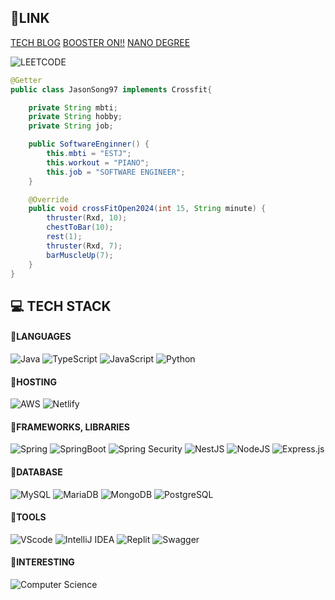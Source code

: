 ## 🔗LINK

[TECH BLOG](https://velog.io/@jaegeunsong_1997) [BOOSTER ON!!](https://www.youtube.com/watch?v=0V3LwNtZxM4) [NANO DEGREE](https://www.udacity.com/catalog?searchValue=nano+degree)

![LEETCODE](https://leetcard.jacoblin.cool/JasonSong97?theme=wtf&font=Alata&ext=activity)

```java
@Getter
public class JasonSong97 implements Crossfit{

    private String mbti;
    private String hobby;
    private String job;

    public SoftwareEnginner() {
        this.mbti = "ESTJ";
        this.workout = "PIANO";
        this.job = "SOFTWARE ENGINEER";
    }

    @Override
    public void crossFitOpen2024(int 15, String minute) {
        thruster(Rxd, 10);
        chestToBar(10);
        rest(1);
        thruster(Rxd, 7);
        barMuscleUp(7);
    }
}
```



## 💻 TECH STACK

#### 📍LANGUAGES
![Java](https://img.shields.io/badge/Java-FFA500?&style=for-the-badge&logo=OpenJDK&logoColor=white) ![TypeScript](https://img.shields.io/badge/typescript-%23007ACC.svg?style=for-the-badge&logo=typescript&logoColor=white) ![JavaScript](https://img.shields.io/badge/javascript-%23323330.svg?style=for-the-badge&logo=javascript&logoColor=%23F7DF1E) ![Python](https://img.shields.io/badge/python-808080?style=for-the-badge&logo=python&logoColor=white)

#### 📍HOSTING
![AWS](https://img.shields.io/badge/AWS-D0B336?style=for-the-badge&logo=amazon-aws&logoColor=white)  ![Netlify](https://img.shields.io/badge/netlify-%23000000.svg?style=for-the-badge&logo=netlify&logoColor=#00C7B7) 

#### 📍FRAMEWORKS, LIBRARIES
![Spring](https://img.shields.io/badge/spring-88c75e?style=for-the-badge&logo=spring&logoColor=white) ![SpringBoot](https://img.shields.io/badge/Spring_Boot-F2F4F9?style=for-the-badge&logo=spring-boot) ![Spring Security](https://img.shields.io/badge/springsecurity-284217?style=for-the-badge&logo=springsecurity&logoColor=white) ![NestJS](https://img.shields.io/badge/Nest.js-E0234E?style=for-the-badge&logo=NestJS&logoColor=white) ![NodeJS](https://img.shields.io/badge/node.js-71ce7b?style=for-the-badge&logo=node.js&logoColor=white) ![Express.js](https://img.shields.io/badge/express.js-%23404d59.svg?style=for-the-badge&logo=express&logoColor=%2361DAFB)

#### 📍DATABASE
![MySQL](https://img.shields.io/badge/MySQL-005C84?style=for-the-badge&logo=mysql&logoColor=white) ![MariaDB](https://img.shields.io/badge/MariaDB-003545?style=for-the-badge&logo=mariadb&logoColor=white) ![MongoDB](https://img.shields.io/badge/MongoDB-4EA94B?style=for-the-badge&logo=mongodb&logoColor=white) ![PostgreSQL](https://img.shields.io/badge/PostgreSQL-316192?style=for-the-badge&logo=postgresql&logoColor=white)

#### 📍TOOLS
![VScode](https://img.shields.io/badge/VSCode-0078D4?style=for-the-badge&logo=visual%20studio%20code&logoColor=white) ![IntelliJ IDEA](https://img.shields.io/badge/IntelliJ_IDEA-000000.svg?style=for-the-badge&logo=intellij-idea&logoColor=white) ![Replit](https://img.shields.io/badge/replit-8b0000?style=for-the-badge&logo=replit&logoColor=white) ![Swagger](https://img.shields.io/badge/-Swagger-%23Clojure?style=for-the-badge&logo=swagger&logoColor=white)

#### 📍INTERESTING
![Computer Science](https://img.shields.io/badge/ComputerScience-purple?style=for-the-badge&logo=computerscience&logoColor=white)

